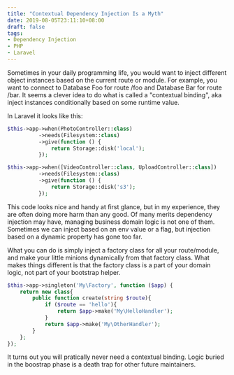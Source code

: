```yaml
---
title: "Contextual Dependency Injection Is a Myth"
date: 2019-08-05T23:11:10+08:00
draft: false
tags:
- Dependency Injection
- PHP
- Laravel
---
```


Sometimes in your daily programming life, you would want to inject different object instances based on the current route or module. For example, you want to connect to  Database Foo for route /foo and Database Bar for route /bar. It seems a clever idea to do what is called a "contextual binding", aka inject instances conditionally based on some runtime value.

In Laravel it looks like this:
``` php
$this->app->when(PhotoController::class)
          ->needs(Filesystem::class)
          ->give(function () {
              return Storage::disk('local');
          });

$this->app->when([VideoController::class, UploadController::class])
          ->needs(Filesystem::class)
          ->give(function () {
              return Storage::disk('s3');
          });
```

This code looks nice and handy at first glance, but in my experience, they are often doing more harm than any good.  Of many merits dependency injection may have, managing business domain logic is not one of them. Sometimes we can inject based on an env value or a flag, but injection based on a dynamic property has gone too far.

What you can do is simply inject a factory class for all your route/module, and make your little minions dynamically from that factory class. What makes things different is that the factory class is a part of your domain logic, not part of your bootstrap helper. 

```php
$this->app->singleton('My\Factory', function ($app) {
    return new class{
        public function create(string $route){
            if ($route == 'hello'){
                return $app->make('My\HelloHandler');
            }
            return $app->make('My\OtherHandler');
        }
    };
});
```

It turns out you will pratically never need a contextual binding. Logic buried in the boostrap phase is a death trap for other future maintainers. 